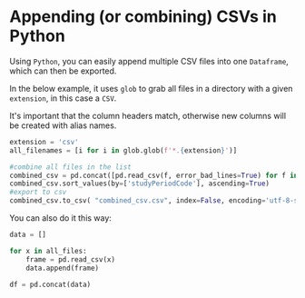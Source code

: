 # Appending (or combining) CSVs in Python

Using `Python`, you can easily append multiple CSV files into one `Dataframe`, which can then be exported.

In the below example, it uses `glob` to grab all files in a directory with a given `extension`, in this case a `CSV`.

It's important that the column headers match, otherwise new columns will be created with alias names.

```Python
extension = 'csv'
all_filenames = [i for i in glob.glob(f'*.{extension}')]

#combine all files in the list
combined_csv = pd.concat([pd.read_csv(f, error_bad_lines=True) for f in all_filenames ])
combined_csv.sort_values(by=['studyPeriodCode'], ascending=True)
#export to csv
combined_csv.to_csv( "combined_csv.csv", index=False, encoding='utf-8-sig')
```

You can also do it this way:

```python
data = []

for x in all_files:
    frame = pd.read_csv(x)
    data.append(frame)

df = pd.concat(data)
```
